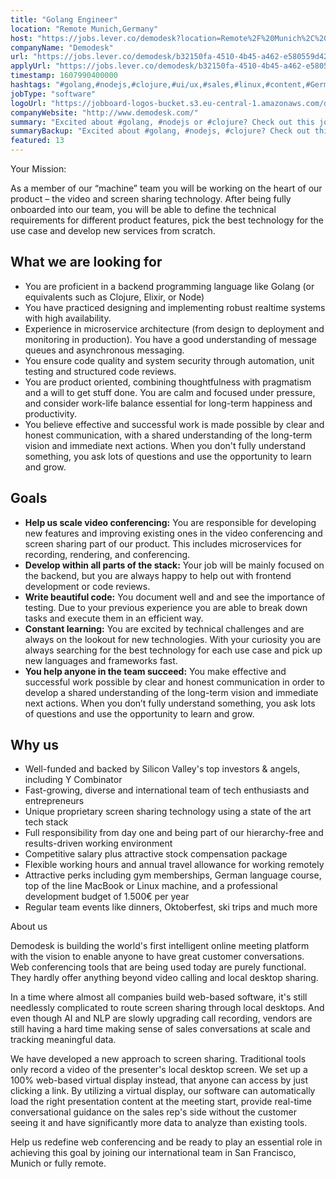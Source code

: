 ```yaml
---
title: "Golang Engineer"
location: "Remote Munich,Germany"
host: "https://jobs.lever.co/demodesk?location=Remote%2F%20Munich%2C%20Germany"
companyName: "Demodesk"
url: "https://jobs.lever.co/demodesk/b32150fa-4510-4b45-a462-e580559d4214"
applyUrl: "https://jobs.lever.co/demodesk/b32150fa-4510-4b45-a462-e580559d4214/apply"
timestamp: 1607990400000
hashtags: "#golang,#nodejs,#clojure,#ui/ux,#sales,#linux,#content,#German,#monitoring"
jobType: "software"
logoUrl: "https://jobboard-logos-bucket.s3.eu-central-1.amazonaws.com/demodesk"
companyWebsite: "http://www.demodesk.com/"
summary: "Excited about #golang, #nodejs or #clojure? Check out this job post!"
summaryBackup: "Excited about #golang, #nodejs, #clojure? Check out this job post!"
featured: 13
---
```


Your Mission:

As a member of our “machine” team you will be working on the heart of our product – the video and screen sharing technology. After being fully onboarded into our team, you will be able to define the technical requirements for different product features, pick the best technology for the use case and develop new services from scratch.

## What we are looking for

*   You are proficient in a backend programming language like Golang (or equivalents such as Clojure, Elixir, or Node)
*   You have practiced designing and implementing robust realtime systems with high availability.
*   Experience in microservice architecture (from design to deployment and monitoring in production). You have a good understanding of message queues and asynchronous messaging.
*   You ensure code quality and system security through automation, unit testing and structured code reviews.
*   You are product oriented, combining thoughtfulness with pragmatism and a will to get stuff done. You are calm and focused under pressure, and consider work-life balance essential for long-term happiness and productivity.
*   You believe effective and successful work is made possible by clear and honest communication, with a shared understanding of the long-term vision and immediate next actions. When you don't fully understand something, you ask lots of questions and use the opportunity to learn and grow.

## Goals

*   **Help us scale video conferencing:** You are responsible for developing new features and improving existing ones in the video conferencing and screen sharing part of our product. This includes microservices for recording, rendering, and conferencing.
*   **Develop within all parts of the stack:** Your job will be mainly focused on the backend, but you are always happy to help out with frontend development or code reviews.
*   **Write beautiful code:** You document well and and see the importance of testing. Due to your previous experience you are able to break down tasks and execute them in an efficient way.
*   **Constant learning:** You are excited by technical challenges and are always on the lookout for new technologies. With your curiosity you are always searching for the best technology for each use case and pick up new languages and frameworks fast.
*   **You help anyone in the team succeed:** You make effective and successful work possible by clear and honest communication in order to develop a shared understanding of the long-term vision and immediate next actions. When you don’t fully understand something, you ask lots of questions and use the opportunity to learn and grow.

## Why us

*   Well-funded and backed by Silicon Valley's top investors & angels, including Y Combinator
*   Fast-growing, diverse and international team of tech enthusiasts and entrepreneurs
*   Unique proprietary screen sharing technology using a state of the art tech stack
*   Full responsibility from day one and being part of our hierarchy-free and results-driven working environment
*   Competitive salary plus attractive stock compensation package
*   Flexible working hours and annual travel allowance for working remotely
*   Attractive perks including gym memberships, German language course, top of the line MacBook or Linux machine, and a professional development budget of 1.500€ per year
*   Regular team events like dinners, Oktoberfest, ski trips and much more

About us

Demodesk is building the world's first intelligent online meeting platform with the vision to enable anyone to have great customer conversations. Web conferencing tools that are being used today are purely functional. They hardly offer anything beyond video calling and local desktop sharing.

In a time where almost all companies build web-based software, it's still needlessly complicated to route screen sharing through local desktops. And even though AI and NLP are slowly upgrading call recording, vendors are still having a hard time making sense of sales conversations at scale and tracking meaningful data.

We have developed a new approach to screen sharing. Traditional tools only record a video of the presenter's local desktop screen. We set up a 100% web-based virtual display instead, that anyone can access by just clicking a link. By utilizing a virtual display, our software can automatically load the right presentation content at the meeting start, provide real-time conversational guidance on the sales rep's side without the customer seeing it and have significantly more data to analyze than existing tools.

Help us redefine web conferencing and be ready to play an essential role in achieving this goal by joining our international team in San Francisco, Munich or fully remote.
